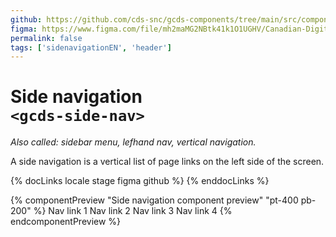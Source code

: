 ```yaml
---
github: https://github.com/cds-snc/gcds-components/tree/main/src/components/gcds-side-navigation
figma: https://www.figma.com/file/mh2maMG2NBtk41k1O1UGHV/Canadian-Digital-Service%E2%80%A8---GC-Design-System?type=design&node-id=5633-11428&mode=design&t=4ltBpy3FPMc9pXcL-0
permalink: false
tags: ['sidenavigationEN', 'header']
---
```


# Side navigation <br>`<gcds-side-nav>`

_Also called: sidebar menu, lefhand nav, vertical navigation._

A side navigation is a vertical list of page links on the left side of the screen.

{% docLinks locale stage figma github %}
{% enddocLinks %}

{% componentPreview "Side navigation component preview" "pt-400 pb-200" %}
<gcds-side-nav label="Side navigation component preview">
  <gcds-nav-link href="#">Nav link 1</gcds-nav-link>
  <gcds-nav-link href="#">Nav link 2</gcds-nav-link>
  <gcds-nav-group menu-label="nav-group" open-trigger="Nav group">
    <gcds-nav-link href="#">Nav link 3</gcds-nav-link>
    <gcds-nav-link href="#">Nav link 4</gcds-nav-link>
  </gcds-nav-group>
</gcds-side-nav>
{% endcomponentPreview %}
